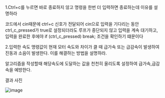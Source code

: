 1.Ctrl+c를 누르면 바로 종료하지 않고 명령을 한번 더 입력하면 종료하는데 이유를 설명하라

코드에서 cin때문에 ctrl+c 신호가 전달되어 cin으로 입력을 기다리는 동안 ctrl_c_pressed가 true로 설정되더라도
루프가 중단되지 않고 입력을 계속 대기하고, 입력을 완료한 후에야 if (ctrl_c_pressed) break; 조건을 확인하기 떄문이다

2.입력한 속도 명령값이 현재 모터 속도와 차이가 클 때 급가속 또는
급감속이 발생하여 진동과 소음이 발생한다. 이를 해결하는 방법을
설명하라.

알고리즘을 작성할때 해당속도에 도달하는 값을 천천히 올리도록 설정하여 급가속,급감속을 예방한다.

결과 사진


![image](https://github.com/user-attachments/assets/4356825c-8db3-4a5a-8931-8d7c04d317e4)
